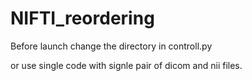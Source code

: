# NIFTI_reordering

Before launch change the directory in controll.py

or use single code with signle pair of dicom and nii files.

```python refine.py --dicom [dicom_folder_dir] --volume [Nii_dir] --seg [segmentation_dir]
